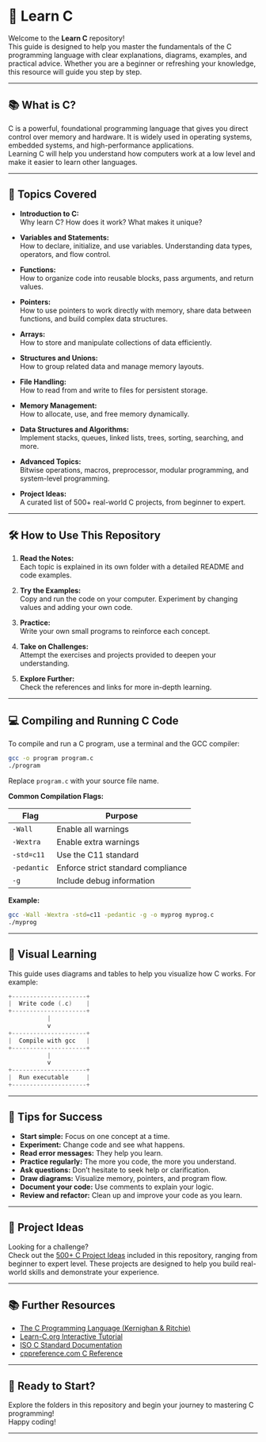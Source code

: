 # 🚀 Learn C

Welcome to the **Learn C** repository!  
This guide is designed to help you master the fundamentals of the C programming language with clear explanations, diagrams, examples, and practical advice. Whether you are a beginner or refreshing your knowledge, this resource will guide you step by step.

---

## 📚 What is C?

C is a powerful, foundational programming language that gives you direct control over memory and hardware. It is widely used in operating systems, embedded systems, and high-performance applications.  
Learning C will help you understand how computers work at a low level and make it easier to learn other languages.

---

## 🧩 Topics Covered

- **Introduction to C:**  
  Why learn C? How does it work? What makes it unique?

- **Variables and Statements:**  
  How to declare, initialize, and use variables. Understanding data types, operators, and flow control.

- **Functions:**  
  How to organize code into reusable blocks, pass arguments, and return values.

- **Pointers:**  
  How to use pointers to work directly with memory, share data between functions, and build complex data structures.

- **Arrays:**  
  How to store and manipulate collections of data efficiently.

- **Structures and Unions:**  
  How to group related data and manage memory layouts.

- **File Handling:**  
  How to read from and write to files for persistent storage.

- **Memory Management:**  
  How to allocate, use, and free memory dynamically.

- **Data Structures and Algorithms:**  
  Implement stacks, queues, linked lists, trees, sorting, searching, and more.

- **Advanced Topics:**  
  Bitwise operations, macros, preprocessor, modular programming, and system-level programming.

- **Project Ideas:**  
  A curated list of 500+ real-world C projects, from beginner to expert.

---

## 🛠️ How to Use This Repository

1. **Read the Notes:**  
   Each topic is explained in its own folder with a detailed README and code examples.

2. **Try the Examples:**  
   Copy and run the code on your computer. Experiment by changing values and adding your own code.

3. **Practice:**  
   Write your own small programs to reinforce each concept.

4. **Take on Challenges:**  
   Attempt the exercises and projects provided to deepen your understanding.

5. **Explore Further:**  
   Check the references and links for more in-depth learning.

---

## 💻 Compiling and Running C Code

To compile and run a C program, use a terminal and the GCC compiler:

```sh
gcc -o program program.c
./program
```

Replace `program.c` with your source file name.

**Common Compilation Flags:**

| Flag         | Purpose                                 |
|--------------|-----------------------------------------|
| `-Wall`      | Enable all warnings                     |
| `-Wextra`    | Enable extra warnings                   |
| `-std=c11`   | Use the C11 standard                    |
| `-pedantic`  | Enforce strict standard compliance      |
| `-g`         | Include debug information               |

**Example:**

```sh
gcc -Wall -Wextra -std=c11 -pedantic -g -o myprog myprog.c
./myprog
```

---

## 🎨 Visual Learning

This guide uses diagrams and tables to help you visualize how C works. For example:

```C
+---------------------+
|  Write code (.c)    |
+---------------------+
           |
           v
+---------------------+
|  Compile with gcc   |
+---------------------+
           |
           v
+---------------------+
|  Run executable     |
+---------------------+
```

---

## 🧠 Tips for Success

- **Start simple:** Focus on one concept at a time.
- **Experiment:** Change code and see what happens.
- **Read error messages:** They help you learn.
- **Practice regularly:** The more you code, the more you understand.
- **Ask questions:** Don’t hesitate to seek help or clarification.
- **Draw diagrams:** Visualize memory, pointers, and program flow.
- **Document your code:** Use comments to explain your logic.
- **Review and refactor:** Clean up and improve your code as you learn.

---

## 🌟 Project Ideas

Looking for a challenge?  
Check out the [500+ C Project Ideas](projects/ideas.txt) included in this repository, ranging from beginner to expert level. These projects are designed to help you build real-world skills and demonstrate your experience.

---

## 📚 Further Resources

- [The C Programming Language (Kernighan & Ritchie)](https://en.wikipedia.org/wiki/The_C_Programming_Language)
- [Learn-C.org Interactive Tutorial](https://www.learn-c.org/)
- [ISO C Standard Documentation](https://www.open-std.org/jtc1/sc22/wg14/)
- [cppreference.com C Reference](https://en.cppreference.com/w/c)

---

## 🚀 Ready to Start?

Explore the folders in this repository and begin your journey to mastering C programming!  
Happy coding!

---
